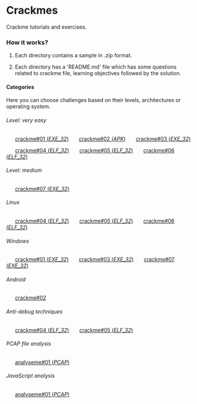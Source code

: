 # Crackmes
Crackme tutorials and exercises.

### How it works?

1. Each directory contains a sample in .zip format.

2. Each directory has a 'README.md' file which has some questions related to crackme file, learning objectives followed by the solution.

#### Categories

Here you can choose challenges based on their levels, architectures or operating system.

###### Level: very easy

&nbsp;&nbsp;&nbsp;&nbsp;&nbsp;&nbsp;[crackme#01 (*EXE_32*)](https://github.com/filovirid/solveme/crackme/tree/master/crackme01)
&nbsp;&nbsp;&nbsp;&nbsp;&nbsp;&nbsp;[crackme#02 (*APK*)](https://github.com/filovirid/solveme/crackme/tree/master/crackme02)
&nbsp;&nbsp;&nbsp;&nbsp;&nbsp;&nbsp;[crackme#03 (*EXE_32*)](https://github.com/filovirid/solveme/crackme/tree/master/crackme03)

&nbsp;&nbsp;&nbsp;&nbsp;&nbsp;&nbsp;[crackme#04 (*ELF_32*)](https://github.com/filovirid/solveme/crackme/tree/master/crackme04)
&nbsp;&nbsp;&nbsp;&nbsp;&nbsp;&nbsp;[crackme#05 (*ELF_32*)](https://github.com/filovirid/solveme/crackme/tree/master/crackme05)
&nbsp;&nbsp;&nbsp;&nbsp;&nbsp;&nbsp;[crackme#06 (*ELF_32*)](https://github.com/filovirid/solveme/crackme/tree/master/crackme06)

###### Level: medium

&nbsp;&nbsp;&nbsp;&nbsp;&nbsp;&nbsp;[crackme#07 (*EXE_32*)](https://github.com/filovirid/solveme/crackme/tree/master/crackme07)

###### Linux

&nbsp;&nbsp;&nbsp;&nbsp;&nbsp;&nbsp;[crackme#04 (*ELF_32*)](https://github.com/filovirid/solveme/crackme/tree/master/crackme04)
&nbsp;&nbsp;&nbsp;&nbsp;&nbsp;&nbsp;[crackme#05 (*ELF_32*)](https://github.com/filovirid/solveme/crackme/tree/master/crackme05)
&nbsp;&nbsp;&nbsp;&nbsp;&nbsp;&nbsp;[crackme#06 (*ELF_32*)](https://github.com/filovirid/solveme/crackme/tree/master/crackme06)

###### Windows

&nbsp;&nbsp;&nbsp;&nbsp;&nbsp;&nbsp;[crackme#01 (*EXE_32*)](https://github.com/filovirid/solveme/crackme/tree/master/crackme01)
&nbsp;&nbsp;&nbsp;&nbsp;&nbsp;&nbsp;[crackme#03 (*EXE_32*)](https://github.com/filovirid/solveme/crackme/tree/master/crackme03)
&nbsp;&nbsp;&nbsp;&nbsp;&nbsp;&nbsp;[crackme#07 (*EXE_32*)](https://github.com/filovirid/solveme/crackme/tree/master/crackme07)

###### Android

&nbsp;&nbsp;&nbsp;&nbsp;&nbsp;&nbsp;[crackme#02](https://github.com/filovirid/solveme/crackme/tree/master/crackme02)

###### Anti-debug techniques

&nbsp;&nbsp;&nbsp;&nbsp;&nbsp;&nbsp;[crackme#04 (*ELF_32*)](https://github.com/filovirid/solveme/crackme/tree/master/crackme04)
&nbsp;&nbsp;&nbsp;&nbsp;&nbsp;&nbsp;[crackme#05 (*ELF_32*)](https://github.com/filovirid/solveme/crackme/tree/master/crackme05)

###### PCAP file analysis

&nbsp;&nbsp;&nbsp;&nbsp;&nbsp;&nbsp;[analyseme#01 (*PCAP*)](https://github.com/filovirid/solveme/crackme/tree/master/analyseme01)

###### JavaScript analysis

&nbsp;&nbsp;&nbsp;&nbsp;&nbsp;&nbsp;[analyseme#01 (*PCAP*)](https://github.com/filovirid/solveme/crackme/tree/master/analyseme01)

